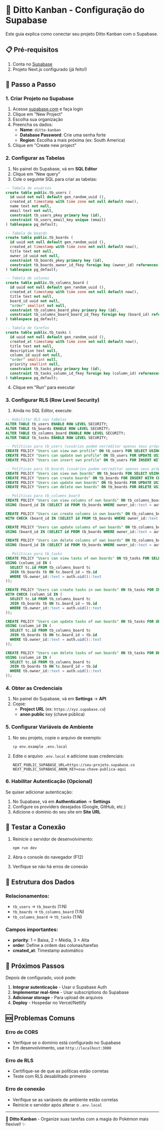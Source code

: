 # 🌸 Ditto Kanban - Configuração do Supabase

Este guia explica como conectar seu projeto Ditto Kanban com o Supabase.

## 📋 Pré-requisitos

1. Conta no [Supabase](https://supabase.com)
2. Projeto Next.js configurado (já feito!)

## 🚀 Passo a Passo

### 1. Criar Projeto no Supabase

1. Acesse [supabase.com](https://supabase.com) e faça login
2. Clique em "New Project"
3. Escolha sua organização
4. Preencha os dados:
   - **Name**: `ditto-kanban`
   - **Database Password**: Crie uma senha forte
   - **Region**: Escolha a mais próxima (ex: South America)
5. Clique em "Create new project"

### 2. Configurar as Tabelas

1. No painel do Supabase, vá em **SQL Editor**
2. Clique em "New query"
3. Cole o seguinte SQL para criar as tabelas:

```sql
-- Tabela de usuários
create table public.tb_users (
  id uuid not null default gen_random_uuid (),
  created_at timestamp with time zone not null default now(),
  name text not null,
  email text not null,
  constraint tb_users_pkey primary key (id),
  constraint tb_users_email_key unique (email)
) tablespace pg_default;

-- Tabela de boards
create table public.tb_boards (
  id uuid not null default gen_random_uuid (),
  created_at timestamp with time zone not null default now(),
  title text not null,
  owner_id uuid not null,
  constraint tb_boards_pkey primary key (id),
  constraint tb_boards_owner_id_fkey foreign key (owner_id) references tb_users (id) on delete cascade
) tablespace pg_default;

-- Tabela de colunas
create table public.tb_columns_board (
  id uuid not null default gen_random_uuid (),
  created_at timestamp with time zone not null default now(),
  title text not null,
  board_id uuid not null,
  "order" smallint not null,
  constraint tb_columns_board_pkey primary key (id),
  constraint tb_columns_board_board_id_fkey foreign key (board_id) references tb_boards (id) on delete cascade
) tablespace pg_default;

-- Tabela de tarefas
create table public.tb_tasks (
  id uuid not null default gen_random_uuid (),
  created_at timestamp with time zone not null default now(),
  title text not null,
  description text null,
  column_id uuid not null,
  "order" smallint null,
  priority smallint null,
  constraint tb_tasks_pkey primary key (id),
  constraint tb_tasks_column_id_fkey foreign key (column_id) references tb_columns_board (id) on delete cascade
) tablespace pg_default;
```

4. Clique em "Run" para executar

### 3. Configurar RLS (Row Level Security)

1. Ainda no SQL Editor, execute:

```sql
-- Habilitar RLS nas tabelas
ALTER TABLE tb_users ENABLE ROW LEVEL SECURITY;
ALTER TABLE tb_boards ENABLE ROW LEVEL SECURITY;
ALTER TABLE tb_columns_board ENABLE ROW LEVEL SECURITY;
ALTER TABLE tb_tasks ENABLE ROW LEVEL SECURITY;

-- Políticas para tb_users (usuários podem ver/editar apenas seus próprios dados)
CREATE POLICY "Users can view own profile" ON tb_users FOR SELECT USING (auth.uid()::text = id::text);
CREATE POLICY "Users can update own profile" ON tb_users FOR UPDATE USING (auth.uid()::text = id::text);
CREATE POLICY "Users can insert own profile" ON tb_users FOR INSERT WITH CHECK (auth.uid()::text = id::text);

-- Políticas para tb_boards (usuários podem ver/editar apenas seus próprios boards)
CREATE POLICY "Users can view own boards" ON tb_boards FOR SELECT USING (auth.uid()::text = owner_id::text);
CREATE POLICY "Users can create boards" ON tb_boards FOR INSERT WITH CHECK (auth.uid()::text = owner_id::text);
CREATE POLICY "Users can update own boards" ON tb_boards FOR UPDATE USING (auth.uid()::text = owner_id::text);
CREATE POLICY "Users can delete own boards" ON tb_boards FOR DELETE USING (auth.uid()::text = owner_id::text);

-- Políticas para tb_columns_board
CREATE POLICY "Users can view columns of own boards" ON tb_columns_board FOR SELECT 
USING (board_id IN (SELECT id FROM tb_boards WHERE owner_id::text = auth.uid()::text));

CREATE POLICY "Users can create columns in own boards" ON tb_columns_board FOR INSERT 
WITH CHECK (board_id IN (SELECT id FROM tb_boards WHERE owner_id::text = auth.uid()::text));

CREATE POLICY "Users can update columns of own boards" ON tb_columns_board FOR UPDATE 
USING (board_id IN (SELECT id FROM tb_boards WHERE owner_id::text = auth.uid()::text));

CREATE POLICY "Users can delete columns of own boards" ON tb_columns_board FOR DELETE 
USING (board_id IN (SELECT id FROM tb_boards WHERE owner_id::text = auth.uid()::text));

-- Políticas para tb_tasks
CREATE POLICY "Users can view tasks of own boards" ON tb_tasks FOR SELECT 
USING (column_id IN (
  SELECT tc.id FROM tb_columns_board tc 
  JOIN tb_boards tb ON tc.board_id = tb.id 
  WHERE tb.owner_id::text = auth.uid()::text
));

CREATE POLICY "Users can create tasks in own boards" ON tb_tasks FOR INSERT 
WITH CHECK (column_id IN (
  SELECT tc.id FROM tb_columns_board tc 
  JOIN tb_boards tb ON tc.board_id = tb.id 
  WHERE tb.owner_id::text = auth.uid()::text
));

CREATE POLICY "Users can update tasks of own boards" ON tb_tasks FOR UPDATE 
USING (column_id IN (
  SELECT tc.id FROM tb_columns_board tc 
  JOIN tb_boards tb ON tc.board_id = tb.id 
  WHERE tb.owner_id::text = auth.uid()::text
));

CREATE POLICY "Users can delete tasks of own boards" ON tb_tasks FOR DELETE 
USING (column_id IN (
  SELECT tc.id FROM tb_columns_board tc 
  JOIN tb_boards tb ON tc.board_id = tb.id 
  WHERE tb.owner_id::text = auth.uid()::text
));
```

### 4. Obter as Credenciais

1. No painel do Supabase, vá em **Settings** → **API**
2. Copie:
   - **Project URL** (ex: `https://xyz.supabase.co`)
   - **anon public** key (chave pública)

### 5. Configurar Variáveis de Ambiente

1. No seu projeto, copie o arquivo de exemplo:
   ```bash
   cp env.example .env.local
   ```

2. Edite o arquivo `.env.local` e adicione suas credenciais:
   ```env
   NEXT_PUBLIC_SUPABASE_URL=https://seu-projeto.supabase.co
   NEXT_PUBLIC_SUPABASE_ANON_KEY=sua-chave-publica-aqui
   ```

### 6. Habilitar Autenticação (Opcional)

Se quiser adicionar autenticação:

1. No Supabase, vá em **Authentication** → **Settings**
2. Configure os providers desejados (Google, GitHub, etc.)
3. Adicione o domínio do seu site em **Site URL**

## 🧪 Testar a Conexão

1. Reinicie o servidor de desenvolvimento:
   ```bash
   npm run dev
   ```

2. Abra o console do navegador (F12)
3. Verifique se não há erros de conexão

## 📁 Estrutura dos Dados

### Relacionamentos:
- `tb_users` → `tb_boards` (1:N)
- `tb_boards` → `tb_columns_board` (1:N)  
- `tb_columns_board` → `tb_tasks` (1:N)

### Campos importantes:
- **priority**: 1 = Baixa, 2 = Média, 3 = Alta
- **order**: Define a ordem das colunas/tarefas
- **created_at**: Timestamp automático

## 🔄 Próximos Passos

Depois de configurado, você pode:

1. **Integrar autenticação** - Usar o Supabase Auth
2. **Implementar real-time** - Usar subscriptions do Supabase
3. **Adicionar storage** - Para upload de arquivos
4. **Deploy** - Hospedar no Vercel/Netlify

## 🆘 Problemas Comuns

### Erro de CORS
- Verifique se o domínio está configurado no Supabase
- Em desenvolvimento, use `http://localhost:3000`

### Erro de RLS
- Certifique-se de que as políticas estão corretas
- Teste com RLS desabilitado primeiro

### Erro de conexão
- Verifique se as variáveis de ambiente estão corretas
- Reinicie o servidor após alterar o `.env.local`

---

🌸 **Ditto Kanban** - Organize suas tarefas com a magia do Pokémon mais flexível! ✨
